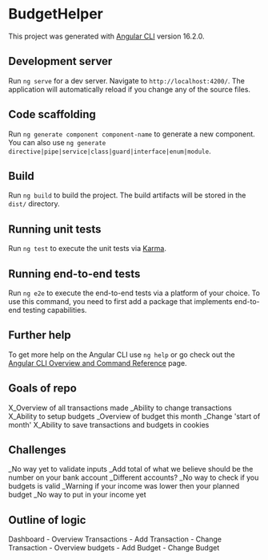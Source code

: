 # BudgetHelper

This project was generated with [Angular CLI](https://github.com/angular/angular-cli) version 16.2.0.

## Development server

Run `ng serve` for a dev server. Navigate to `http://localhost:4200/`. The application will automatically reload if you change any of the source files.

## Code scaffolding

Run `ng generate component component-name` to generate a new component. You can also use `ng generate directive|pipe|service|class|guard|interface|enum|module`.

## Build

Run `ng build` to build the project. The build artifacts will be stored in the `dist/` directory.

## Running unit tests

Run `ng test` to execute the unit tests via [Karma](https://karma-runner.github.io).

## Running end-to-end tests

Run `ng e2e` to execute the end-to-end tests via a platform of your choice. To use this command, you need to first add a package that implements end-to-end testing capabilities.

## Further help

To get more help on the Angular CLI use `ng help` or go check out the [Angular CLI Overview and Command Reference](https://angular.io/cli) page.

## Goals of repo
X_Overview of all transactions made
_Ability to change transactions
X_Ability to setup budgets
_Overview of budget this month
_Change 'start of month' 
X_Ability to save transactions and budgets in cookies

## Challenges
_No way yet to validate inputs
    _Add total of what we believe should be the number on your bank account
        _Different accounts?
_No way to check if you budgets is valid
    _Warning if your income was lower then your planned budget
_No way to put in your income yet

## Outline of logic

Dashboard
    - Overview Transactions
        - Add Transaction
        - Change Transaction
    - Overview budgets
        - Add Budget
        - Change Budget
        
